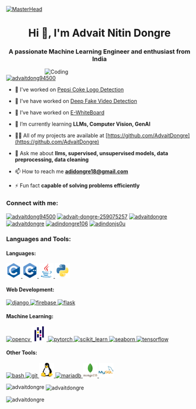 [![MasterHead](https://user-images.githubusercontent.com/10498744/210012254-234538ff-d198-48aa-8964-37e6fd45d227.gif)](https://advaitdongre.io)

<h1 align="center">Hi 👋, I'm Advait Nitin Dongre</h1>
<h3 align="center">A passionate Machine Learning Engineer and enthusiast from India</h3>
<img align="right" alt="Coding" width="400" src="https://images.playground.com/a5a7f018cf7942eda56841879934f318.jpeg">

<p align="left"> <a href="https://twitter.com/advaitdong94500" target="blank"><img src="https://img.shields.io/twitter/follow/advaitdong94500?logo=twitter&style=for-the-badge" alt="advaitdong94500" /></a> </p>

- 🔭 I've worked on [Pepsi Coke Logo Detection](https://github.com/AdvaitDongre/Pepsi-Coke-Logo-Detection)
- 👯 I’ve have worked on [Deep Fake Video Detection](https://github.com/AdvaitDongre/Deep-Fake-video-Detection)
- 🔭 I’ve have worked on [E-WhiteBoard](https://github.com/AdvaitDongre/E-WhiteBoard)
  
- 🌱 I’m currently learning **LLMs, Computer Vision, GenAI**

- 👨‍💻 All of my projects are available at [https://github.com/AdvaitDongre](https://github.com/AdvaitDongre)

- 💬 Ask me about **llms, supervised, unsupervised models, data preprocessing, data cleaning**

- 📫 How to reach me **adidongre18@gmail.com**

- ⚡ Fun fact **capable of solving problems efficiently**

<h3 align="left">Connect with me:</h3>
<p align="left">
<a href="https://twitter.com/advaitdong94500" target="blank"><img align="center" src="https://raw.githubusercontent.com/rahuldkjain/github-profile-readme-generator/master/src/images/icons/Social/twitter.svg" alt="advaitdong94500" height="30" width="40" /></a>
<a href="https://linkedin.com/in/advait-dongre-259075257" target="blank"><img align="center" src="https://raw.githubusercontent.com/rahuldkjain/github-profile-readme-generator/master/src/images/icons/Social/linked-in-alt.svg" alt="advait-dongre-259075257" height="30" width="40" /></a>
<a href="https://kaggle.com/advaitdongre" target="blank"><img align="center" src="https://raw.githubusercontent.com/rahuldkjain/github-profile-readme-generator/master/src/images/icons/Social/kaggle.svg" alt="advaitdongre" height="30" width="40" /></a>
<a href="https://www.codechef.com/users/advaitdongre" target="blank"><img align="center" src="https://cdn.jsdelivr.net/npm/simple-icons@3.1.0/icons/codechef.svg" alt="advaitdongre" height="30" width="40" /></a>
<a href="https://www.leetcode.com/adindongre106" target="blank"><img align="center" src="https://raw.githubusercontent.com/rahuldkjain/github-profile-readme-generator/master/src/images/icons/Social/leet-code.svg" alt="adindongre106" height="30" width="40" /></a>
<a href="https://auth.geeksforgeeks.org/user/adindonjs0u" target="blank"><img align="center" src="https://raw.githubusercontent.com/rahuldkjain/github-profile-readme-generator/master/src/images/icons/Social/geeks-for-geeks.svg" alt="adindonjs0u" height="30" width="40" /></a>
</p>

<h3 align="left">Languages and Tools:</h3>
<p align="left">
  <h4>Languages:</h4>
  <a href="https://www.cprogramming.com/" target="_blank" rel="noreferrer">
    <img src="https://raw.githubusercontent.com/devicons/devicon/master/icons/c/c-original.svg" alt="c" width="40" height="40"/>
  </a>
  <a href="https://www.w3schools.com/cpp/" target="_blank" rel="noreferrer">
    <img src="https://raw.githubusercontent.com/devicons/devicon/master/icons/cplusplus/cplusplus-original.svg" alt="cplusplus" width="40" height="40"/>
  </a>
  <a href="https://www.java.com" target="_blank" rel="noreferrer">
    <img src="https://raw.githubusercontent.com/devicons/devicon/master/icons/java/java-original.svg" alt="java" width="40" height="40"/>
  </a>
  <a href="https://www.python.org" target="_blank" rel="noreferrer">
    <img src="https://raw.githubusercontent.com/devicons/devicon/master/icons/python/python-original.svg" alt="python" width="40" height="40"/>
  </a>
  <h4>Web Development:</h4>
  <a href="https://www.djangoproject.com/" target="_blank" rel="noreferrer">
    <img src="https://cdn.worldvectorlogo.com/logos/django.svg" alt="django" width="40" height="40"/>
  </a>
  <a href="https://firebase.google.com/" target="_blank" rel="noreferrer">
    <img src="https://www.vectorlogo.zone/logos/firebase/firebase-icon.svg" alt="firebase" width="40" height="40"/>
  </a>
  <a href="https://flask.palletsprojects.com/" target="_blank" rel="noreferrer">
    <img src="https://www.vectorlogo.zone/logos/pocoo_flask/pocoo_flask-icon.svg" alt="flask" width="40" height="40"/>
  </a>
  <h4>Machine Learning:</h4>
  <a href="https://opencv.org/" target="_blank" rel="noreferrer">
    <img src="https://www.vectorlogo.zone/logos/opencv/opencv-icon.svg" alt="opencv" width="40" height="40"/>
  </a>
  <a href="https://pandas.pydata.org/" target="_blank" rel="noreferrer">
    <img src="https://raw.githubusercontent.com/devicons/devicon/2ae2a900d2f041da66e950e4d48052658d850630/icons/pandas/pandas-original.svg" alt="pandas" width="40" height="40"/>
  </a>
  <a href="https://pytorch.org/" target="_blank" rel="noreferrer">
    <img src="https://www.vectorlogo.zone/logos/pytorch/pytorch-icon.svg" alt="pytorch" width="40" height="40"/>
  </a>
  <a href="https://scikit-learn.org/" target="_blank" rel="noreferrer">
    <img src="https://upload.wikimedia.org/wikipedia/commons/0/05/Scikit_learn_logo_small.svg" alt="scikit_learn" width="40" height="40"/>
  </a>
  <a href="https://seaborn.pydata.org/" target="_blank" rel="noreferrer">
    <img src="https://seaborn.pydata.org/_images/logo-mark-lightbg.svg" alt="seaborn" width="40" height="40"/>
  </a>
  <a href="https://www.tensorflow.org" target="_blank" rel="noreferrer">
    <img src="https://www.vectorlogo.zone/logos/tensorflow/tensorflow-icon.svg" alt="tensorflow" width="40" height="40"/>
  </a>
  <h4>Other Tools:</h4>
  <a href="https://www.gnu.org/software/bash/" target="_blank" rel="noreferrer">
    <img src="https://www.vectorlogo.zone/logos/gnu_bash/gnu_bash-icon.svg" alt="bash" width="40" height="40"/>
  </a>
  <a href="https://git-scm.com/" target="_blank" rel="noreferrer">
    <img src="https://www.vectorlogo.zone/logos/git-scm/git-scm-icon.svg" alt="git" width="40" height="40"/>
  </a>
  <a href="https://www.linux.org/" target="_blank" rel="noreferrer">
    <img src="https://raw.githubusercontent.com/devicons/devicon/master/icons/linux/linux-original.svg" alt="linux" width="40" height="40"/>
  </a>
  <a href="https://mariadb.org/" target="_blank" rel="noreferrer">
    <img src="https://www.vectorlogo.zone/logos/mariadb/mariadb-icon.svg" alt="mariadb" width="40" height="40"/>
  </a>
  <a href="https://www.mongodb.com/" target="_blank" rel="noreferrer">
    <img src="https://raw.githubusercontent.com/devicons/devicon/master/icons/mongodb/mongodb-original-wordmark.svg" alt="mongodb" width="40" height="40"/>
  </a>
  <a href="https://www.mysql.com/" target="_blank" rel="noreferrer">
    <img src="https://raw.githubusercontent.com/devicons/devicon/master/icons/mysql/mysql-original-wordmark.svg" alt="mysql" width="40" height="40"/>
  </a>
</p>



<p><img align="left" src="https://github-readme-stats.vercel.app/api/top-langs?username=advaitdongre&show_icons=true&locale=en&layout=compact" alt="advaitdongre" /></p>

<p>&nbsp;<img align="center" src="https://github-readme-stats.vercel.app/api?username=advaitdongre&show_icons=true&locale=en" alt="advaitdongre" /></p>

<p><img align="center" src="https://github-readme-streak-stats.herokuapp.com/?user=advaitdongre&" alt="advaitdongre" /></p>
